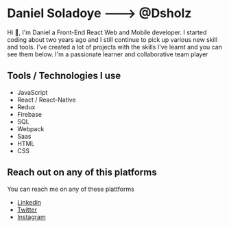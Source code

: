 # Daniel Soladoye ---> @Dsholz
Hi 👋, I'm Daniel a Front-End React Web and Mobile developer. I started coding about two years ago and I still continue to pick up various new skill and tools. I've created a lot of projects with the skills I've learnt and you can see them below. I'm a passionate learner and collaborative team player

## Tools / Technologies I use
- JavaScript
- React / React-Native
- Redux
- Firebase
- SQL
- Webpack
- Saas
- HTML
- CSS


## Reach out on any of this platforms
You can reach me on any of these plattforms
- [Linkedin](https://www.linkedin.com/in/danielsoladoye/)
- [Twitter](https://twitter.com/Danny__Real)
- [Instagram](https://www.instagram.com/_s.o.l.e.x/)
<!--
**Dsholz/Dsholz** is a ✨ _special_ ✨ repository because its `README.md` (this file) appears on your GitHub profile.

Here are some ideas to get you started:

- 🔭 I’m currently working on ...
- 🌱 I’m currently learning ...
- 👯 I’m looking to collaborate on ...
- 🤔 I’m looking for help with ...
- 💬 Ask me about ...
- 📫 How to reach me: ...
- 😄 Pronouns: ...
- ⚡ Fun fact: ...
-->
